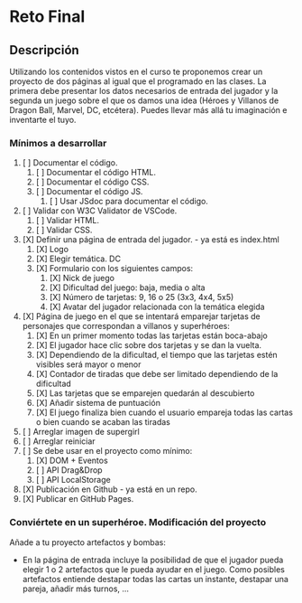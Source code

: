 # Reto Final

## Descripción

Utilizando los contenidos vistos en el curso te proponemos crear un proyecto de dos páginas al igual que el programado en las clases. La primera debe presentar los datos necesarios de entrada del jugador y la segunda un juego sobre el que os damos una idea (Héroes y Villanos de Dragon Ball, Marvel, DC, etcétera).  Puedes llevar más allá tu imaginación e inventarte el tuyo.

### Mínimos a desarrollar

1. [ ] Documentar el código.
   1. [ ] Documentar el código HTML.
   2. [ ] Documentar el código CSS.
   3. [ ] Documentar el código JS.
      1. [ ] Usar JSdoc para documentar el código.
2. [ ] Validar con W3C Validator de VSCode.
    1. [ ] Validar HTML.
    2. [ ] Validar CSS.
3. [X] Definir una página de entrada del jugador. - ya está es index.html
    1. [X] Logo
    2. [X] Elegir temática. DC
    3. [X] Formulario con los siguientes campos:
        1. [X] Nick de juego
        2. [X] Dificultad del juego: baja, media o alta
        3. [X] Número de tarjetas: 9, 16 o 25 (3x3, 4x4, 5x5)
        4. [X] Avatar del jugador relacionada con la temática elegida
4. [X] Página de juego en el que se intentará emparejar tarjetas de personajes que correspondan a villanos y superhéroes:
    1. [X] En un primer momento todas las tarjetas están boca-abajo
    2. [X] El jugador hace clic sobre dos tarjetas y se dan la vuelta.
    3. [X] Dependiendo de la dificultad, el tiempo que las tarjetas estén visibles será mayor o menor
    4. [X] Contador de tiradas que debe ser limitado dependiendo de la dificultad
    5. [X] Las tarjetas que se emparejen quedarán al descubierto
    6. [X] Añadir sistema de puntuación
    7. [X] El juego finaliza bien cuando el usuario empareja todas las cartas o bien cuando se acaban las tiradas
5. [ ] Arreglar imagen de supergirl
6. [ ] Arreglar reiniciar
7. [ ] Se debe usar en el proyecto como mínimo:
    1. [X] DOM + Eventos
    2. [ ] API Drag&Drop
    3. [ ] API LocalStorage
8. [X] Publicación en Github - ya está en un repo.
9. [X] Publicar en GitHub Pages.

### Conviértete en un superhéroe. Modificación del proyecto

Añade a tu proyecto artefactos y bombas:

- En la página de entrada incluye la posibilidad de que el jugador pueda elegir 1 o 2 artefactos que le pueda ayudar en el juego. Como posibles artefactos entiende destapar todas las cartas un instante, destapar una pareja, añadir más turnos, ...
